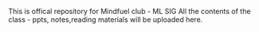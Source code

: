 This is offical repository for Mindfuel club - ML SIG
All the contents of the class - ppts, notes,reading materials will be uploaded here.
